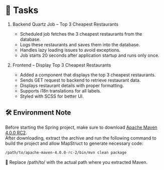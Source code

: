 # 📝 Tasks

1. Backend Quartz Job – Top 3 Cheapest Restaurants
	- Scheduled job fetches the 3 cheapest restaurants from the database.
	- Logs these restaurants and saves them into the database.
	- Handles lazy loading issues to avoid exceptions.
	- Job starts 20 seconds after application startup and runs only once.

2. Frontend – Display Top 3 Cheapest Restaurants
	- Added a component that displays the top 3 cheapest restaurants.
	- Sends GET request to backend to retrieve restaurant data.
	- Displays restaurant details with proper formatting.
	- Supports i18n translations for all labels.
	- Styled with SCSS for better UI.


## 🛠️ Environment Note

Before starting the Spring project, make sure to download [Apache Maven 4.0.0 RC2](https://dlcdn.apache.org/maven/maven-4/4.0.0-rc-2/binaries/).  
After downloading, extract the archive and run the following command to build the project and allow MapStruct to generate necessary code:

```bash
/path/to/apache-maven-4.0.0-rc-2/bin/mvn clean package
````

📌 Replace /path/to/ with the actual path where you extracted Maven.
